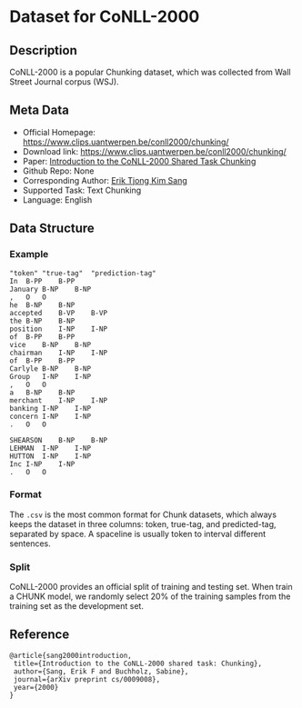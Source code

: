 # Dataset for CoNLL-2000


## Description
CoNLL-2000 is a popular Chunking dataset, which was collected from Wall Street Journal corpus (WSJ).

## Meta Data
* Official Homepage: https://www.clips.uantwerpen.be/conll2000/chunking/
* Download link: https://www.clips.uantwerpen.be/conll2000/chunking/
* Paper: [Introduction to the CoNLL-2000 Shared Task Chunking](https://aclanthology.org/W00-0726.pdf)
* Github Repo: None
* Corresponding Author: [Erik Tjong Kim Sang](https://ifarm.nl/erikt/)
* Supported Task: Text Chunking 
* Language: English 



## Data Structure
### Example

```
"token"	"true-tag"	"prediction-tag"
In	B-PP	B-PP
January	B-NP	B-NP
,	O	O
he	B-NP	B-NP
accepted	B-VP	B-VP
the	B-NP	B-NP
position	I-NP	I-NP
of	B-PP	B-PP
vice	B-NP	B-NP
chairman	I-NP	I-NP
of	B-PP	B-PP
Carlyle	B-NP	B-NP
Group	I-NP	I-NP
,	O	O
a	B-NP	B-NP
merchant	I-NP	I-NP
banking	I-NP	I-NP
concern	I-NP	I-NP
.	O	O

SHEARSON	B-NP	B-NP
LEHMAN	I-NP	I-NP
HUTTON	I-NP	I-NP
Inc	I-NP	I-NP
.	O	O
```


### Format
The ``.csv`` is the most common format for Chunk datasets, which always keeps the dataset in three columns: token, true-tag, and predicted-tag, separated by space. A spaceline is usually token to interval different sentences.


### Split
CoNLL-2000 provides an official split of training and testing set. When train a CHUNK model, we randomly select 20% of the training samples from the training set as the development set. 




## Reference
 ```
@article{sang2000introduction,
  title={Introduction to the CoNLL-2000 shared task: Chunking},
  author={Sang, Erik F and Buchholz, Sabine},
  journal={arXiv preprint cs/0009008},
  year={2000}
}
```
